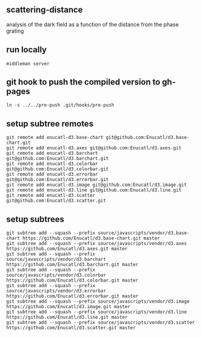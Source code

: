 scattering-distance
------------
analysis of the dark field as a function of the distance from the phase
grating

run locally
------------
`middleman server`

git hook to push the compiled version to gh-pages
-------------------------------------------------
```
ln -s ../../pre-push .git/hooks/pre-push 
```

setup subtree remotes
-------------------------------------------------
```
git remote add enucatl-d3.base-chart git@github.com:Enucatl/d3.base-chart.git
git remote add enucatl-d3.axes git@github.com:Enucatl/d3.axes.git
git remote add enucatl-d3.barchart git@github.com:Enucatl/d3.barchart.git
git remote add enucatl-d3.colorbar git@github.com:Enucatl/d3.colorbar.git
git remote add enucatl-d3.errorbar git@github.com:Enucatl/d3.errorbar.git
git remote add enucatl-d3.image git@github.com:Enucatl/d3.image.git
git remote add enucatl-d3.line git@github.com:Enucatl/d3.line.git
git remote add enucatl-d3.scatter git@github.com:Enucatl/d3.scatter.git
```

setup subtrees
--------------
```
git subtree add --squash --prefix source/javascripts/vendor/d3.base-chart https://github.com/Enucatl/d3.base-chart.git master
git subtree add --squash --prefix source/javascripts/vendor/d3.axes https://github.com/Enucatl/d3.axes.git master
git subtree add --squash --prefix source/javascripts/vendor/d3.barchart https://github.com/Enucatl/d3.barchart.git master
git subtree add --squash --prefix source/javascripts/vendor/d3.colorbar https://github.com/Enucatl/d3.colorbar.git master
git subtree add --squash --prefix source/javascripts/vendor/d3.errorbar https://github.com/Enucatl/d3.errorbar.git master
git subtree add --squash --prefix source/javascripts/vendor/d3.image https://github.com/Enucatl/d3.image.git master
git subtree add --squash --prefix source/javascripts/vendor/d3.line https://github.com/Enucatl/d3.line.git master
git subtree add --squash --prefix source/javascripts/vendor/d3.scatter https://github.com/Enucatl/d3.scatter.git master
```

